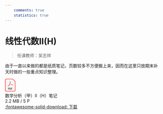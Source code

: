 ```yaml
---
    comments: true
    statistics: true
---
```


# 线性代数Ⅱ(H)

> 任课教师：吴志祥

由于一直以来做的都是纸质笔记，页数较多不方便搬上来，因而在这里只放期末补天时做的一些重点知识整理。

<div class="card file-block" markdown="1">
<div class="file-icon"><img src="/img/pdf.svg" style="height: 3em;"></div>
<div class="file-body">
<div class="file-title">数学分析（甲）Ⅱ（H）笔记</div>
<div class="file-meta">2.2 MB / 5 P </div>
</div>
<a class="down-button" target="_blank" href="/assets/files/LA.pdf" markdown="1">:fontawesome-solid-download: 下载</a>
</div>